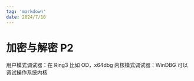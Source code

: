 ```yaml
---
tag: 'markdown'
date: 2024/7/10
---
```


# 加密与解密 P2

用户模式调试器：在 Ring3 比如 OD，x64dbg
内核模式调试器：WinDBG 可以调试操作系统内核

